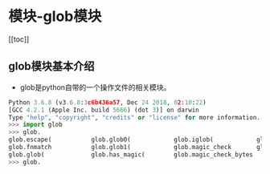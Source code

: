 # 模块-glob模块


[[toc]]

## glob模块基本介绍


- glob是python自带的一个操作文件的相关模块。


```py
Python 3.6.8 (v3.6.8:3c6b436a57, Dec 24 2018, 02:10:22)
[GCC 4.2.1 (Apple Inc. build 5666) (dot 3)] on darwin
Type "help", "copyright", "credits" or "license" for more information.
>>> import glob
>>> glob.
glob.escape(           glob.glob0(            glob.iglob(            glob.os
glob.fnmatch           glob.glob1(            glob.magic_check       glob.re
glob.glob(             glob.has_magic(        glob.magic_check_bytes
>>> glob.
```
